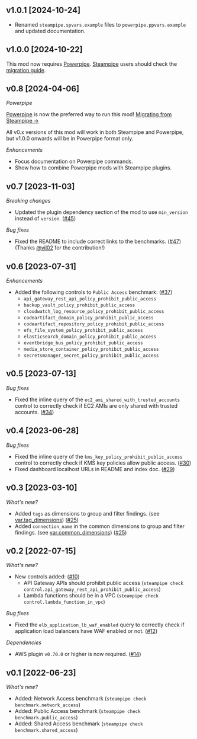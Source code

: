 ## v1.0.1 [2024-10-24]

- Renamed `steampipe.spvars.example` files to `powerpipe.ppvars.example` and updated documentation. 

## v1.0.0 [2024-10-22]

This mod now requires [Powerpipe](https://powerpipe.io). [Steampipe](https://steampipe.io) users should check the [migration guide](https://powerpipe.io/blog/migrating-from-steampipe).

## v0.8 [2024-04-06]

_Powerpipe_

[Powerpipe](https://powerpipe.io) is now the preferred way to run this mod!  [Migrating from Steampipe →](https://powerpipe.io/blog/migrating-from-steampipe)

All v0.x versions of this mod will work in both Steampipe and Powerpipe, but v1.0.0 onwards will be in Powerpipe format only.

_Enhancements_

- Focus documentation on Powerpipe commands.
- Show how to combine Powerpipe mods with Steampipe plugins.

## v0.7 [2023-11-03]

_Breaking changes_

- Updated the plugin dependency section of the mod to use `min_version` instead of `version`. ([#45](https://github.com/turbot/steampipe-mod-aws-perimeter/pull/45))

_Bug fixes_

- Fixed the README to include correct links to the benchmarks. ([#47](https://github.com/turbot/steampipe-mod-aws-perimeter/pull/47)) (Thanks [@vil02](https://github.com/vil02) for the contribution!)

## v0.6 [2023-07-31]

_Enhancements_

- Added the following controls to `Public Access` benchmark: ([#37](https://github.com/turbot/steampipe-mod-aws-perimeter/pull/37))
  - `api_gateway_rest_api_policy_prohibit_public_access`
  - `backup_vault_policy_prohibit_public_access`
  - `cloudwatch_log_resource_policy_prohibit_public_access`
  - `codeartifact_domain_policy_prohibit_public_access`
  - `codeartifact_repository_policy_prohibit_public_access`
  - `efs_file_system_policy_prohibit_public_access`
  - `elasticsearch_domain_policy_prohibit_public_access`
  - `eventbridge_bus_policy_prohibit_public_access`
  - `media_store_container_policy_prohibit_public_access`
  - `secretsmanager_secret_policy_prohibit_public_access`

## v0.5 [2023-07-13]

_Bug fixes_

- Fixed the inline query of the `ec2_ami_shared_with_trusted_accounts` control to correctly check if EC2 AMIs are only shared with trusted accounts. ([#34](https://github.com/turbot/steampipe-mod-aws-perimeter/pull/34))

## v0.4 [2023-06-28]

_Bug fixes_

- Fixed the inline query of the `kms_key_policy_prohibit_public_access` control to correctly check if KMS key policies allow public access. ([#30](https://github.com/turbot/steampipe-mod-aws-perimeter/pull/30))
- Fixed dashboard localhost URLs in README and index doc. ([#29](https://github.com/turbot/steampipe-mod-aws-perimeter/pull/29))

## v0.3 [2023-03-10]

_What's new?_

- Added `tags` as dimensions to group and filter findings. (see [var.tag_dimensions](https://hub.steampipe.io/mods/turbot/aws_perimeter/variables)) ([#25](https://github.com/turbot/steampipe-mod-aws-perimeter/pull/25))
- Added `connection_name` in the common dimensions to group and filter findings. (see [var.common_dimensions](https://hub.steampipe.io/mods/turbot/aws_perimeter/variables)) ([#25](https://github.com/turbot/steampipe-mod-aws-perimeter/pull/25))

## v0.2 [2022-07-15]

_What's new?_

- New controls added: ([#10](https://github.com/turbot/steampipe-mod-aws-perimeter/pull/10))
  - API Gateway APIs should prohibit public access (`steampipe check control.api_gateway_rest_api_prohibit_public_access`)
  - Lambda functions should be in a VPC (`steampipe check control.lambda_function_in_vpc`)

_Bug fixes_

- Fixed the `elb_application_lb_waf_enabled` query to correctly check if application load balancers have WAF enabled or not. ([#12](https://github.com/turbot/steampipe-mod-aws-perimeter/pull/12))

_Dependencies_

- AWS plugin `v0.70.0` or higher is now required. ([#14](https://github.com/turbot/steampipe-mod-aws-perimeter/pull/14))

## v0.1 [2022-06-23]

_What's new?_

- Added: Network Access benchmark (`steampipe check benchmark.network_access`)
- Added: Public Access benchmark (`steampipe check benchmark.public_access`)
- Added: Shared Access benchmark (`steampipe check benchmark.shared_access`)
